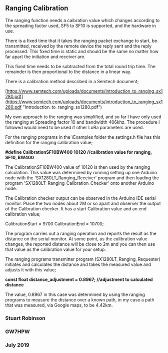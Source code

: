 ## Ranging Calibration


The ranging function needs a caibration value which changes according to the spreading factor used, SF5 to SF10 is supported, and the hardware in use. 

There is a fixed time that it takes the ranging packet exchange to start, be transmitted, received by the remote device the reply sent and the reply processed. This fixed time is static and should be the same no matter how far apart the initiation and receiver are. 

This fixed time needs to be subtracted from the total round trip time. The remainder is then proportional to the distance in a linear way.  

There is a calibration method described in a Semtech document;

[https://www.semtech.com/uploads/documents/introduction_to_ranging_sx1280.pdf](https://www.semtech.com/uploads/documents/introduction_to_ranging_sx1280.pdf "Introduction_to_ranging_sx1280.pdf")

My own approach to the ranging was simplified, and so far I have only used the ranging at Spreading factor 10 and bandwidth 406khz. The procedure I followed would need to be used if other LoRa parameters are used. 

For the ranging programs in the \Examples folder the settings.h file has this definition for the ranging calibration value;

**\#define CalibrationSF10BW400 10120   //calibration value for ranging, SF10, BW400**

The CalibrationSF10BW400 value of 10120 is then used by the ranging calculation. This value was determined by running setting up one Arduino node with the 'SX1280LT_Ranging_Receiver' program and then loading the program 'SX1280LT_Ranging_Calibration_Checker' onto another Arduino node.

The Calibration checker output can be observed in the Arduino IDE serial monitor. Place the two nodes about 2M or so apart and observer the output of the Calibration checker. It has a start Calibration value and an end calibration value;

CalibrationStart = 9700
CalibrationEnd = 10700;

The program carries out a ranging operation and reports the result as the distance on the serial monitor. At some point, as the calibration value changes, the reported distance will be close to 2m and you can then use that value as the calibration value for your setup.

The ranging programs transmitter program (SX1280LT_Ranging_Requester) initiates and calculates the distance and takes the measured value and adjusts it with this value;

**const float distance_adjustment = 0.8967;        //adjustment to calculated distance** 

The value, 0.8967 in this case was determined by using the ranging programs to measure the distance over a known path, in my case a path that was measured, via Google maps, to be 4.42km.


### Stuart Robinson
### GW7HPW
### July 2019